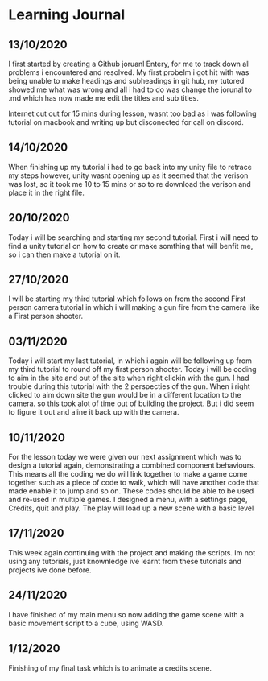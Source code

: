 # Learning Journal
## 13/10/2020
I first started by creating a Github joruanl Entery, for me to track down all problems i encountered and resolved.
My first probelm i got hit with was being unable to make headings and subheadings in git hub, my tutored showed me what was wrong and all i had to do was change the jorunal to .md which has now made me edit the titles and sub titles.

Internet cut out for 15 mins during lesson, wasnt too bad as i was following tutorial on macbook and writing up but disconected for call on discord.

## 14/10/2020
When finishing up my tutorial i had to go back into my unity file to retrace my steps however, unity wasnt opening up as it seemed that the verison was lost, so it took me 10 to 15 mins or so to re download the verison and place it in the right file.

## 20/10/2020
Today i will be searching and starting my second tutorial. First i will need to find a unity tutorial on how to create or make somthing that will benfit me, so i can then make a tutorial on it.


## 27/10/2020
I will be starting my third tutorial which follows on from the second First person camera tutorial in which i will making a gun fire from the camera like a First person shooter.

## 03/11/2020
Today i will start my last tutorial, in which i again will be following up from my third tutorial to round off my first person shooter. Today i will be coding to aim in the site and out of the site when right clickin with the gun.
I had trouble during this tutorial with the 2 perspecties of the gun. When i right clicked to aim down site the gun would be in a different location to the camera. so this took alot of time out of building the project. But i did seem to figure it out and aline it back up with the camera.


## 10/11/2020
For the lesson today we were given our next assignment which was to design a tutorial again, demonstrating a combined component behaviours. This means all the coding we do will link together to make a game come together such as a piece of code to walk, which will have another code that made enable it to jump and so on. These codes should be able to be used and re-used in multiple games. I designed a menu, with a settings page, Credits, quit and play. The play will load up a new scene with a basic level


## 17/11/2020
This week again continuing with the project and making the scripts. Im not using any tutorials, just knownledge ive learnt from these tutorials and projects ive done before.

## 24/11/2020
I have finished of my main menu so now adding the game scene with a basic movement script to a cube, using WASD.

## 1/12/2020
Finishing of my final task which is to animate a credits scene.
